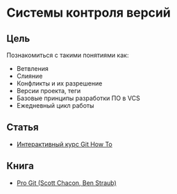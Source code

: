 # Системы контроля версий

## Цель
Познакомиться с такими понятиями как:
- Ветвления
- Слияние
- Конфликты и их разрешение
- Версии проекта, теги
- Базовые принципы разработки ПО в VCS
- Ежедневный цикл работы

## Статья
- [Интерактивный курс Git How To](https://githowto.com/ru)

## Книга
- [Pro Git (Scott Chacon, Ben Straub)](https://git-scm.com/book/ru/v2)

